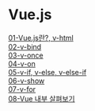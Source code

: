 # Vue.js
[01-Vue.js란?, v-html](./documents/01-Vue_v-html.md)  
[02-v-bind](./documents/02-v-bind.md)  
[03-v-once](./documents/03-v-once.md)  
[04-v-on](./documents/04-v-on.md)  
[05-v-if, v-else, v-else-if](./documents/05-v-if%2Cv-else%2Cv-else-if.md)  
[06-v-show](./documents/06-v-show.md)  
[07-v-for](./documents/07-v-for.md)  
[08-Vue 내부 살펴보기](./documents/08-Inside_Vue.md)  
[]()  
[]()  
[]()  
[]()  
[]()  
